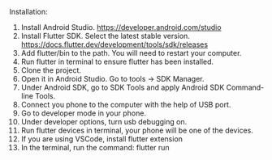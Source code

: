 Installation:

1. Install Android Studio. https://developer.android.com/studio
2. Install Flutter SDK. Select the latest stable version. https://docs.flutter.dev/development/tools/sdk/releases
3. Add flutter/bin to the path. You will need to restart your computer.
4. Run flutter in terminal to ensure flutter has been installed.
5. Clone the project.
6. Open it in Android Studio. Go to tools -> SDK Manager.
7. Under Android SDK, go to SDK Tools and apply Android SDK Command-line Tools.
8. Connect you phone to the computer with the help of USB port.
9. Go to developer mode in your phone.
10. Under developer options, turn usb debugging on.
11. Run flutter devices in terminal, your phone will be one of the devices.
12. If you are using VSCode, install flutter extension
13. In the terminal, run the command: flutter run